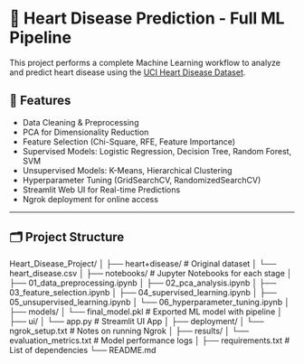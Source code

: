 # 💓 Heart Disease Prediction - Full ML Pipeline

This project performs a complete Machine Learning workflow to analyze and predict heart disease using the [UCI Heart Disease Dataset](https://archive.ics.uci.edu/dataset/45/heart+disease).

## 📌 Features
- Data Cleaning & Preprocessing
- PCA for Dimensionality Reduction
- Feature Selection (Chi-Square, RFE, Feature Importance)
- Supervised Models: Logistic Regression, Decision Tree, Random Forest, SVM
- Unsupervised Models: K-Means, Hierarchical Clustering
- Hyperparameter Tuning (GridSearchCV, RandomizedSearchCV)
- Streamlit Web UI for Real-time Predictions
- Ngrok deployment for online access

---

## 🗂 Project Structure

Heart_Disease_Project/
│
├── heart+disease/ # Original dataset
│ └── heart_disease.csv
│
├── notebooks/ # Jupyter Notebooks for each stage
│ ├── 01_data_preprocessing.ipynb
│ ├── 02_pca_analysis.ipynb
│ ├── 03_feature_selection.ipynb
│ ├── 04_supervised_learning.ipynb
│ ├── 05_unsupervised_learning.ipynb
│ └── 06_hyperparameter_tuning.ipynb
│
├── models/
│ └── final_model.pkl # Exported ML model with pipeline
│
├── ui/
│ └── app.py # Streamlit UI App
│
├── deployment/
│ └── ngrok_setup.txt # Notes on running Ngrok
│
├── results/
│ └── evaluation_metrics.txt # Model performance logs
│
├── requirements.txt # List of dependencies
└── README.md
